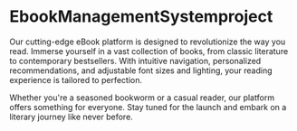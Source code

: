 # EbookManagementSystemproject
Our cutting-edge eBook platform is designed to revolutionize the way you read. Immerse yourself in a vast collection of books, from classic literature to contemporary bestsellers. With intuitive navigation, personalized recommendations, and adjustable font sizes and lighting, your reading experience is tailored to perfection.

Whether you're a seasoned bookworm or a casual reader, our platform offers something for everyone. Stay tuned for the launch and embark on a literary journey like never before.
